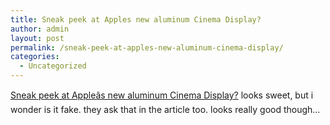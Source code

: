 ```yaml
---
title: Sneak peek at Apples new aluminum Cinema Display?
author: admin
layout: post
permalink: /sneak-peek-at-apples-new-aluminum-cinema-display/
categories:
  - Uncategorized
---
```

[Sneak peek at Appleâs new aluminum Cinema Display?][1] looks sweet, but i wonder is it fake. they ask that in the article too. looks really good though&#8230;

 [1]: http://www.engadget.com/entry/5844174639663617/